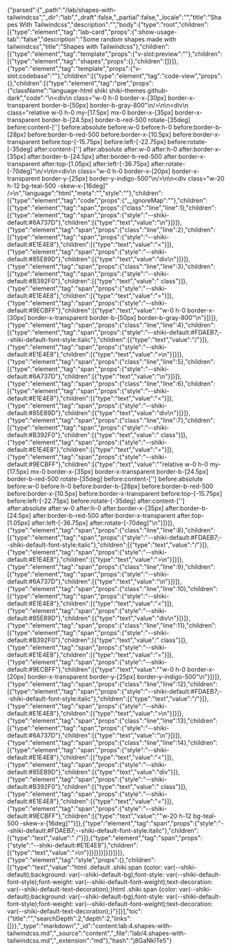 {"parsed":{"_path":"/lab/shapes-with-tailwindcss","_dir":"lab","_draft":false,"_partial":false,"_locale":"","title":"Shapes With Tailwindcss","description":"","body":{"type":"root","children":[{"type":"element","tag":"lab-card","props":{":show-usage-tab":"false","description":"Some random shapes made with tailwindcss","title":"Shapes with Tailwindcss"},"children":[{"type":"element","tag":"template","props":{"v-slot:preview":""},"children":[{"type":"element","tag":"shapes","props":{},"children":[]}]},{"type":"element","tag":"template","props":{"v-slot:codebase":""},"children":[{"type":"element","tag":"code-view","props":{},"children":[{"type":"element","tag":"pre","props":{"className":"language-html shiki shiki-themes github-dark","code":"<!-- Triangle -->\n<div\n  class=\"w-0 h-0 border-x-[30px] border-x-transparent border-b-[50px] border-b-gray-800\"\n/>\n<!-- Star -->\n<div\n  class=\"relative w-0 h-0 my-[17.5px] mx-0 border-x-[35px] border-x-transparent border-b-[24.5px] border-b-red-500 rotate-[35deg] before:content-[''] before:absolute before:w-0 before:h-0 before:border-b-[28px] before:border-b-red-500 before:border-x-[10.5px] before:border-x-transparent before:top-[-15.75px] before:left-[-22.75px] before:rotate-[-35deg] after:content-[''] after:absolute after:w-0 after:h-0 after:border-x-[35px] after:border-b-[24.5px] after:border-b-red-500 after:border-x-transparent after:top-[1.05px] after:left-[-36.75px] after:rotate-[-70deg]\"\n/>\n<!-- Hourglass -->\n<div\n  class=\"w-0 h-0 border-x-[20px] border-x-transparent border-y-[25px] border-y-indigo-500\"\n/>\n<!-- Parallelogram -->\n<div class=\"w-20 h-12 bg-teal-500 -skew-x-[16deg]\" />\n","language":"html","meta":"","style":""},"children":[{"type":"element","tag":"code","props":{"__ignoreMap":""},"children":[{"type":"element","tag":"span","props":{"class":"line","line":1},"children":[{"type":"element","tag":"span","props":{"style":"--shiki-default:#6A737D"},"children":[{"type":"text","value":"<!-- Triangle -->\n"}]}]},{"type":"element","tag":"span","props":{"class":"line","line":2},"children":[{"type":"element","tag":"span","props":{"style":"--shiki-default:#E1E4E8"},"children":[{"type":"text","value":"<"}]},{"type":"element","tag":"span","props":{"style":"--shiki-default:#85E89D"},"children":[{"type":"text","value":"div\n"}]}]},{"type":"element","tag":"span","props":{"class":"line","line":3},"children":[{"type":"element","tag":"span","props":{"style":"--shiki-default:#B392F0"},"children":[{"type":"text","value":"  class"}]},{"type":"element","tag":"span","props":{"style":"--shiki-default:#E1E4E8"},"children":[{"type":"text","value":"="}]},{"type":"element","tag":"span","props":{"style":"--shiki-default:#9ECBFF"},"children":[{"type":"text","value":"\"w-0 h-0 border-x-[30px] border-x-transparent border-b-[50px] border-b-gray-800\"\n"}]}]},{"type":"element","tag":"span","props":{"class":"line","line":4},"children":[{"type":"element","tag":"span","props":{"style":"--shiki-default:#FDAEB7;--shiki-default-font-style:italic"},"children":[{"type":"text","value":"/"}]},{"type":"element","tag":"span","props":{"style":"--shiki-default:#E1E4E8"},"children":[{"type":"text","value":">\n"}]}]},{"type":"element","tag":"span","props":{"class":"line","line":5},"children":[{"type":"element","tag":"span","props":{"style":"--shiki-default:#6A737D"},"children":[{"type":"text","value":"<!-- Star -->\n"}]}]},{"type":"element","tag":"span","props":{"class":"line","line":6},"children":[{"type":"element","tag":"span","props":{"style":"--shiki-default:#E1E4E8"},"children":[{"type":"text","value":"<"}]},{"type":"element","tag":"span","props":{"style":"--shiki-default:#85E89D"},"children":[{"type":"text","value":"div\n"}]}]},{"type":"element","tag":"span","props":{"class":"line","line":7},"children":[{"type":"element","tag":"span","props":{"style":"--shiki-default:#B392F0"},"children":[{"type":"text","value":"  class"}]},{"type":"element","tag":"span","props":{"style":"--shiki-default:#E1E4E8"},"children":[{"type":"text","value":"="}]},{"type":"element","tag":"span","props":{"style":"--shiki-default:#9ECBFF"},"children":[{"type":"text","value":"\"relative w-0 h-0 my-[17.5px] mx-0 border-x-[35px] border-x-transparent border-b-[24.5px] border-b-red-500 rotate-[35deg] before:content-[''] before:absolute before:w-0 before:h-0 before:border-b-[28px] before:border-b-red-500 before:border-x-[10.5px] before:border-x-transparent before:top-[-15.75px] before:left-[-22.75px] before:rotate-[-35deg] after:content-[''] after:absolute after:w-0 after:h-0 after:border-x-[35px] after:border-b-[24.5px] after:border-b-red-500 after:border-x-transparent after:top-[1.05px] after:left-[-36.75px] after:rotate-[-70deg]\"\n"}]}]},{"type":"element","tag":"span","props":{"class":"line","line":8},"children":[{"type":"element","tag":"span","props":{"style":"--shiki-default:#FDAEB7;--shiki-default-font-style:italic"},"children":[{"type":"text","value":"/"}]},{"type":"element","tag":"span","props":{"style":"--shiki-default:#E1E4E8"},"children":[{"type":"text","value":">\n"}]}]},{"type":"element","tag":"span","props":{"class":"line","line":9},"children":[{"type":"element","tag":"span","props":{"style":"--shiki-default:#6A737D"},"children":[{"type":"text","value":"<!-- Hourglass -->\n"}]}]},{"type":"element","tag":"span","props":{"class":"line","line":10},"children":[{"type":"element","tag":"span","props":{"style":"--shiki-default:#E1E4E8"},"children":[{"type":"text","value":"<"}]},{"type":"element","tag":"span","props":{"style":"--shiki-default:#85E89D"},"children":[{"type":"text","value":"div\n"}]}]},{"type":"element","tag":"span","props":{"class":"line","line":11},"children":[{"type":"element","tag":"span","props":{"style":"--shiki-default:#B392F0"},"children":[{"type":"text","value":"  class"}]},{"type":"element","tag":"span","props":{"style":"--shiki-default:#E1E4E8"},"children":[{"type":"text","value":"="}]},{"type":"element","tag":"span","props":{"style":"--shiki-default:#9ECBFF"},"children":[{"type":"text","value":"\"w-0 h-0 border-x-[20px] border-x-transparent border-y-[25px] border-y-indigo-500\"\n"}]}]},{"type":"element","tag":"span","props":{"class":"line","line":12},"children":[{"type":"element","tag":"span","props":{"style":"--shiki-default:#FDAEB7;--shiki-default-font-style:italic"},"children":[{"type":"text","value":"/"}]},{"type":"element","tag":"span","props":{"style":"--shiki-default:#E1E4E8"},"children":[{"type":"text","value":">\n"}]}]},{"type":"element","tag":"span","props":{"class":"line","line":13},"children":[{"type":"element","tag":"span","props":{"style":"--shiki-default:#6A737D"},"children":[{"type":"text","value":"<!-- Parallelogram -->\n"}]}]},{"type":"element","tag":"span","props":{"class":"line","line":14},"children":[{"type":"element","tag":"span","props":{"style":"--shiki-default:#E1E4E8"},"children":[{"type":"text","value":"<"}]},{"type":"element","tag":"span","props":{"style":"--shiki-default:#85E89D"},"children":[{"type":"text","value":"div"}]},{"type":"element","tag":"span","props":{"style":"--shiki-default:#B392F0"},"children":[{"type":"text","value":" class"}]},{"type":"element","tag":"span","props":{"style":"--shiki-default:#E1E4E8"},"children":[{"type":"text","value":"="}]},{"type":"element","tag":"span","props":{"style":"--shiki-default:#9ECBFF"},"children":[{"type":"text","value":"\"w-20 h-12 bg-teal-500 -skew-x-[16deg]\""}]},{"type":"element","tag":"span","props":{"style":"--shiki-default:#FDAEB7;--shiki-default-font-style:italic"},"children":[{"type":"text","value":" /"}]},{"type":"element","tag":"span","props":{"style":"--shiki-default:#E1E4E8"},"children":[{"type":"text","value":">\n"}]}]}]}]}]}]}]},{"type":"element","tag":"style","props":{},"children":[{"type":"text","value":"html .default .shiki span {color: var(--shiki-default);background: var(--shiki-default-bg);font-style: var(--shiki-default-font-style);font-weight: var(--shiki-default-font-weight);text-decoration: var(--shiki-default-text-decoration);}html .shiki span {color: var(--shiki-default);background: var(--shiki-default-bg);font-style: var(--shiki-default-font-style);font-weight: var(--shiki-default-font-weight);text-decoration: var(--shiki-default-text-decoration);}"}]}],"toc":{"title":"","searchDepth":2,"depth":2,"links":[]}},"_type":"markdown","_id":"content:lab:4.shapes-with-tailwindcss.md","_source":"content","_file":"lab/4.shapes-with-tailwindcss.md","_extension":"md"},"hash":"j8GaNkITe5"}
